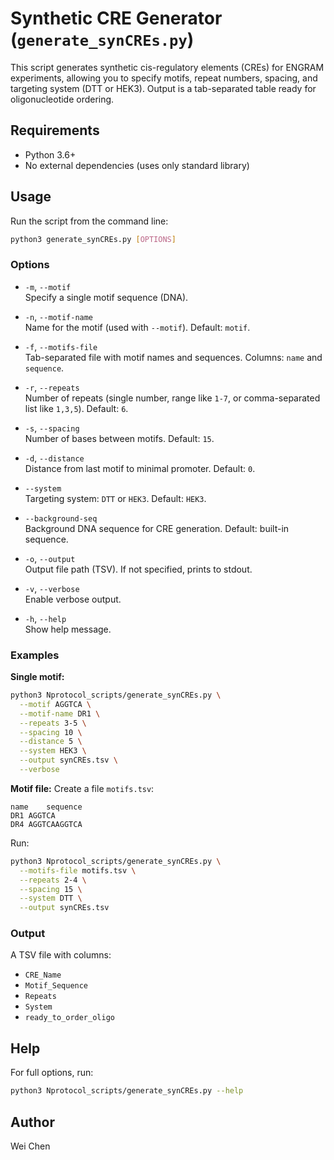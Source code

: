 # Synthetic CRE Generator (`generate_synCREs.py`)

This script generates synthetic cis-regulatory elements (CREs) for ENGRAM experiments, allowing you to specify motifs, repeat numbers, spacing, and targeting system (DTT or HEK3). Output is a tab-separated table ready for oligonucleotide ordering.

## Requirements

- Python 3.6+
- No external dependencies (uses only standard library)

## Usage

Run the script from the command line:

```bash
python3 generate_synCREs.py [OPTIONS]
```

### Options

- `-m`, `--motif`  
  Specify a single motif sequence (DNA).

- `-n`, `--motif-name`  
  Name for the motif (used with `--motif`). Default: `motif`.

- `-f`, `--motifs-file`  
  Tab-separated file with motif names and sequences. Columns: `name` and `sequence`.

- `-r`, `--repeats`  
  Number of repeats (single number, range like `1-7`, or comma-separated list like `1,3,5`). Default: `6`.

- `-s`, `--spacing`  
  Number of bases between motifs. Default: `15`.

- `-d`, `--distance`  
  Distance from last motif to minimal promoter. Default: `0`.

- `--system`  
  Targeting system: `DTT` or `HEK3`. Default: `HEK3`.

- `--background-seq`  
  Background DNA sequence for CRE generation. Default: built-in sequence.

- `-o`, `--output`  
  Output file path (TSV). If not specified, prints to stdout.

- `-v`, `--verbose`  
  Enable verbose output.

- `-h`, `--help`  
  Show help message.

### Examples

**Single motif:**
```bash
python3 Nprotocol_scripts/generate_synCREs.py \
  --motif AGGTCA \
  --motif-name DR1 \
  --repeats 3-5 \
  --spacing 10 \
  --distance 5 \
  --system HEK3 \
  --output synCREs.tsv \
  --verbose
```

**Motif file:**
Create a file `motifs.tsv`:
```
name	sequence
DR1	AGGTCA
DR4	AGGTCAAGGTCA
```
Run:
```bash
python3 Nprotocol_scripts/generate_synCREs.py \
  --motifs-file motifs.tsv \
  --repeats 2-4 \
  --spacing 15 \
  --system DTT \
  --output synCREs.tsv
```

### Output

A TSV file with columns:
- `CRE_Name`
- `Motif_Sequence`
- `Repeats`
- `System`
- `ready_to_order_oligo`

## Help

For full options, run:
```bash
python3 Nprotocol_scripts/generate_synCREs.py --help
```

## Author

Wei Chen